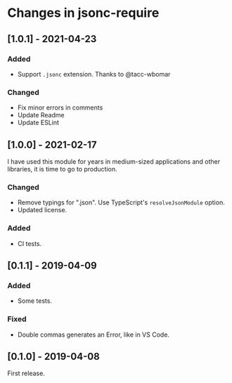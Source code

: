 # Changes in jsonc-require

## \[1.0.1] - 2021-04-23

### Added

- Support `.jsonc` extension. Thanks to @tacc-wbomar

### Changed

- Fix minor errors in comments
- Update Readme
- Update ESLint

## \[1.0.0] - 2021-02-17

I have used this module for years in medium-sized applications and other libraries, it is time to go to production.

### Changed

- Remove typings for ".json". Use TypeScript's `resolveJsonModule` option.
- Updated license.

### Added

- CI tests.

## \[0.1.1] - 2019-04-09

### Added

- Some tests.

### Fixed

- Double commas generates an Error, like in VS Code.

## \[0.1.0] - 2019-04-08

First release.

